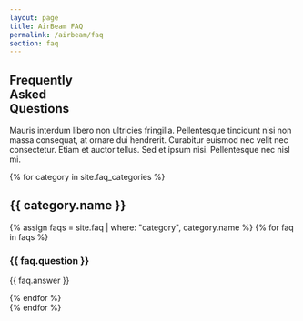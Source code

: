 ```yaml
---
layout: page
title: AirBeam FAQ
permalink: /airbeam/faq
section: faq
---
```

<section class="panel panel--faq-intro u--bg-green">
  <div class="split--50 split--paddding-right">
    <h1 class="heading heading--large">
      Frequently
      <br />
      Asked
      <br />
      Questions
    </h1>
  </div>

  <div class="split--50">
    <p class="heading heading--small">
      Mauris interdum libero non ultricies fringilla. Pellentesque tincidunt nisi non massa consequat, at ornare dui hendrerit. Curabitur euismod nec velit nec consectetur. Etiam et auctor tellus. Sed et ipsum nisi. Pellentesque nec nisl mi.
    </p>
  </div>
</section>

<section class="panel faq">
  {% for category in site.faq_categories %}
    <div class="faq__category js--faq-section">
      <h2 class="heading heading--capitilized faq__category-name js--faq-heading">{{ category.name }}</h2>
      {% assign faqs = site.faq | where: "category", category.name %}
      {% for faq in faqs %}
        <h3 class="heading heading--small faq__question">{{ faq.question }}</h3>
        <p class="p--body">
          {{ faq.answer }}
        </p>
      {% endfor %}
    </div>
  {% endfor %}
</section>

<script defer type="text/javascript" src="/assets/js/faq.js"></script>
